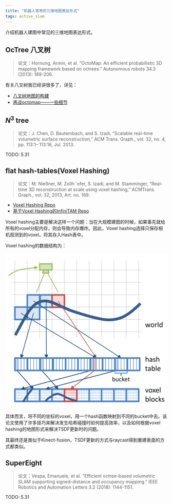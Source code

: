 ```yaml
---
title: "机器人常用的三维地图表达形式"
tags: active_slam
---
```


介绍机器人建图中常见的三维地图表达形式。

<!--more-->

## OcTree 八叉树

> 论文：Hornung, Armin, et al. “OctoMap: An efficient probabilistic 3D mapping framework based on octrees.” Autonomous robots 34.3 (2013): 189-206.

有关八叉树我已经讲很多了，详见：
- [八叉树地图的构建](../../../2020/11/05/Octomap.html)
- [再谈octomap——一些细节](../../../2021/02/25/octomap_revisit.html)

## $N^3$ tree
> 论文：J. Chen, D. Bautembach, and S. Izadi, “Scalable real-time volumetric surface reconstruction,” ACM Trans. Graph., vol. 32, no. 4, pp. 113:1– 113:16, Jul. 2013.

TODO: 5.31

## flat hash-tables(Voxel Hashing)
> 论文：M. Nießner, M. Zollh¨ofer, S. Izadi, and M. Stamminger, “Real-time 3D reconstruction at scale using voxel hashing,” ACMTrans. Graph., vol. 32, 2013, Art. no. 169.

- [Voxel Hashing Repo](https://github.com/niessner/VoxelHashing)
- [基于Voxel Hashing的InfiniTAM Repo](https://github.com/victorprad/InfiniTAM)

Voxel hashing主要是解决这样一个问题：当在大规模建图的时候，如果事先就给所有的voxel分配内存，则会导致内存爆炸。因此，Voxel hashing选择只保存相机观测到的voxel，将其存入Hash表中。

Voxel hashing的数据结构为：

![](../pics/map_representation/voxel_hashing.png)

具体而言，将不同的坐标的voxel，用一个hash函数映射到不同的bucket中去。该论文使用了许多技巧来解决发生哈希碰撞时如何提高效率，以及如何根据voxel hashing的地图形式来解决TSDF更新时的问题。

其最终还是类似于Kinect-fusion，TSDF更新的方式与raycast得到重建表面的方式都类似。

## SuperEight
> 论文：Vespa, Emanuele, et al. "Efficient octree-based volumetric SLAM supporting signed-distance and occupancy mapping." IEEE Robotics and Automation Letters 3.2 (2018): 1144-1151.

TODO: 5.31
